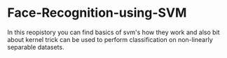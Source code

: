 # Face-Recognition-using-SVM

In this reopistory you can find basics of svm's how they work and also
bit about kernel trick can be used to perform classification on non-linearly 
separable datasets.

